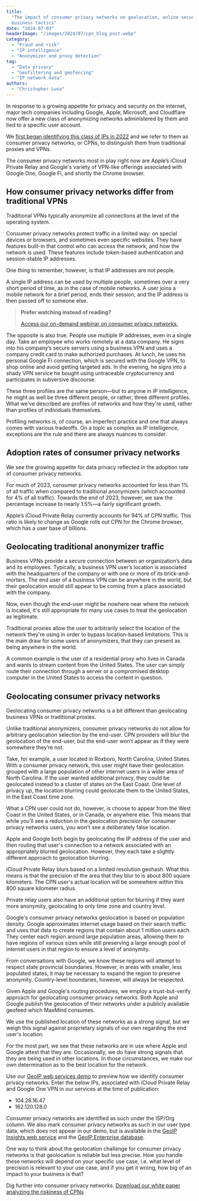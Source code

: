 ```yaml
---
title:
  "The impact of consumer privacy networks on geolocation, online security, and
  business tactics"
date: "2024-07-03"
headerImage: "/images/2024/07/cpn_blog_post.webp"
category:
  - "Fraud and risk"
  - "IP intelligence"
  - "Anonymizer and proxy detection"
tag:
  - "Data privacy"
  - "Geofiltering and geofencing"
  - "IP network data"
authors:
  - "Christopher Luna"
---
```


In response to a growing appetite for privacy and security on the internet,
major tech companies including Google, Apple, Microsoft, and Cloudflare now
offer a new class of anonymizing networks administered by them and tied to a
specific user account.

We
[first began identifying this class of IPs in 2022](https://blog.maxmind.com/2022/03/introducing-consumer-privacy-networks/)
and we refer to them as consumer privacy networks, or CPNs, to distinguish them
from traditional proxies and VPNs.

The consumer privacy networks most in play right now are Apple’s iCloud Private
Relay and Google's variety of VPN-like offerings associated with Google One,
Google Fi, and shortly the Chrome browser.

## How consumer privacy networks differ from traditional VPNs

Traditional VPNs typically anonymize all connections at the level of the
operating system.

Consumer privacy networks protect traffic in a limited way: on special devices
or browsers, and sometimes even specific websites. They have features built-in
that control who can access the network, and how the network is used. These
features include token-based authentication and session-stable IP addresses.

One thing to remember, however, is that IP addresses are not people.

A single IP address can be used by multiple people, sometimes over a very short
period of time, as in the case of mobile networks. A user joins a mobile network
for a brief period, ends their session, and the IP address is then passed off to
someone else.

> **Prefer watching instead of reading?**
>
> [Access our on-demand webinar on consumer privacy networks.](https://get.maxmind.com/consumer-privacy-networks-on-demand-webinar?utm_campaign=CPN%20webinar&utm_source=blog&utm_medium=post)

The opposite is also true. People use multiple IP addresses, even in a single
day. Take an employee who works remotely at a data company. He signs into his
company’s secure servers using a business VPN and uses a company credit card to
make authorized purchases. At lunch, he uses his personal Google Fi connection,
which is secured with the Google VPN, to shop online and avoid getting targeted
ads. In the evening, he signs into a shady VPN service he bought using
untraceable cryptocurrency and participates in subversive discourse.

These three profiles are the same person—but to anyone in IP intelligence, he
might as well be three different people, or rather, three different profiles.
What we’ve described are profiles of networks and how they're used, rather than
profiles of individuals themselves.

Profiling networks is, of course, an imperfect practice and one that always
comes with various tradeoffs. On a topic as complex as IP intelligence,
exceptions are the rule and there are always nuances to consider.

## Adoption rates of consumer privacy networks

We see the growing appetite for data privacy reflected in the adoption rate of
consumer privacy networks.

For much of 2023, consumer privacy networks accounted for less than 1% of all
traffic when compared to traditional anonymizers (which accounted for 4% of all
traffic). Towards the end of 2023, however, we saw the percentage increase to
nearly 1.5%—a fairly significant growth.

Apple’s iCloud Private Relay currently accounts for 94% of CPN traffic. This
ratio is likely to change as Google rolls out CPN for the Chrome browser, which
has a user base of billions.

## Geolocating traditional anonymizer traffic

Business VPNs provide a secure connection between an organization’s data and its
employees. Typically, a business VPN user’s location is associated with the
headquarters of the company or with one or more of its brick-and-mortars. The
end user of a business VPN can be anywhere in the world, but their geolocation
would still appear to be coming from a place associated with the company.

Now, even though the end-user might be nowhere near where the network is
located, it's still appropriate for many use cases to treat the geolocation as
legitimate.

Traditional proxies allow the user to arbitrarily select the location of the
network they're using in order to bypass location-based limitations. This is the
main draw for some users of anonymizers, that they can present as being anywhere
in the world.

A common example is the user of a residential proxy who lives in Canada and
wants to stream content from the United States. The user can simply route their
connection through a server or a compromised desktop computer in the United
States to access the content in question.

## Geolocating consumer privacy networks

Geolocating consumer privacy networks is a bit different than geolocating
business VPNs or traditional proxies.

Unlike traditional anonymizers, consumer privacy networks do not allow for
arbitrary geolocation selection by the end-user. CPN providers will blur the
geolocation of the end-user, but the end-user won’t appear as if they were
somewhere they’re not.

Take, for example, a user located in Roxboro, North Carolina, United States.
With a consumer privacy network, this user might have their geolocation grouped
with a large population of other internet users in a wider area of North
Carolina. If the user wanted additional privacy, they could be geolocated
instead to a cluster of states on the East Coast. One level of privacy up, the
location blurring could geolocate them to the United States, in the East Coast
time zone.

What a CPN user could not do, however, is choose to appear from the West Coast
in the United States, or in Canada, or anywhere else. This means that while
you’ll see a reduction in the geolocation precision for consumer privacy
networks users, you won't see a deliberately false location.

Apple and Google both begin by geolocating the IP address of the user and then
routing that user's connection to a network associated with an appropriately
blurred geolocation. However, they each take a slightly different approach to
geolocation blurring.

iCloud Private Relay blurs based on a limited resolution geohash. What this
means is that the precision of the area that they blur to is about 800 square
kilometers. The CPN user's actual location will be somewhere within this 800
square kilometer radius.

Private relay users also have an additional option for blurring if they want
more anonymity, geolocating to only time zone and country level.

Google's consumer privacy networks geolocation is based on population density.
Google approximates internet usage based on their search traffic and uses that
data to create regions that contain about 1 million users each. They center each
region around large population areas, allowing them to have regions of various
sizes while still preserving a large enough pool of internet users in that
region to ensure a level of anonymity.

From conversations with Google, we know these regions will attempt to respect
state provincial boundaries. However, in areas with smaller, less populated
states, it may be necessary to expand the region to preserve anonymity.
Country-level boundaries, however, will always be respected.

Given Apple and Google's routing procedures, we employ a trust-but-verify
approach for geolocating consumer privacy networks. Both Apple and Google
publish the geolocation of their networks under a publicly available geofeed
which MaxMind consumes.

We use the published location of these networks as a strong signal, but we weigh
this signal against proprietary signals of our own regarding the end user's
location.

For the most part, we see that these networks are in use where Apple and Google
attest that they are. Occasionally, we do have strong signals that they are
being used in other locations. In those circumstances, we make our own
determination as to the best location for the network.

Use our
[GeoIP web services demo](https://www.maxmind.com/en/geoip-web-services-demo?utm_source=hs_email&utm_medium=email&_hsenc=p2ANqtz-9lzJga_HnWdqTZzffzaMYxzyAFRCNAsTJ5KY8q0Ttb0j6n_-wHrVbGxj9MQUaktpm-JLD0)
to preview how we identify consumer privacy networks. Enter the below IPs,
associated with iCloud Private Relay and Google One VPN in our services at the
time of publication:

- 104.28.16.47
- 162.120.128.0

Consumer privacy networks are identified as such under the ISP/Org column. We
also mark consumer privacy networks as such in our user type data, which does
not appear in our demo, but is available in the
[GeoIP Insights web service](https://www.maxmind.com/en/geoip-api-web-services?utm_source=hs_email&utm_medium=email&_hsenc=p2ANqtz-9lzJga_HnWdqTZzffzaMYxzyAFRCNAsTJ5KY8q0Ttb0j6n*-wHrVbGxj9MQUaktpm-JLD0)
and the
[GeoIP Enterprise database](https://www.maxmind.com/en/solutions/geoip2-enterprise-product-suite/enterprise-database?utm_source=hs_email&utm_medium=email&_hsenc=p2ANqtz-9lzJga_HnWdqTZzffzaMYxzyAFRCNAsTJ5KY8q0Ttb0j6n_-wHrVbGxj9MQUaktpm-JLD0).

One way to think about the geolocation challenge for consumer privacy networks
is that geolocation is reliable but less precise. How you handle these networks
will depend on your specific use case, i.e. what level of precision is relevant
to your use case, and if you get it wrong, how big of an impact to your business
is that?

Dig further into consumer privacy networks.
[Download our white paper analyzing the riskiness of CPNs](https://get.maxmind.com/analyzing-riskiness-of-consumer-privacy-networks-white-paper?utm_campaign=CPN%20white%20paper&utm_source=blog%20post)

